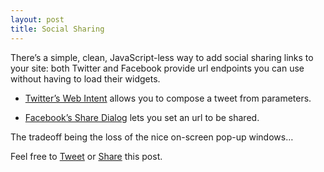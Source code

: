 ```yaml
---
layout: post
title: Social Sharing
---
```


There’s a simple, clean, JavaScript-less way to add social sharing links to your site: both Twitter and Facebook provide url endpoints you can use without having to load their widgets.

* [Twitter’s Web Intent](https://dev.twitter.com/web/tweet-button/web-intent) allows you to compose a tweet from parameters.

* [Facebook’s Share Dialog](https://developers.facebook.com/docs/workplace/integrations/sharing/#sharedialogvialink) lets you set an url to be shared.

The tradeoff being the loss of the nice on-screen pop-up windows…

<p>
  Feel free to <a href="https://twitter.com/intent/tweet?text=Add social sharing links with no JS&amp;url=https://adiaz.uy/social-sharing/&amp;via=HiroAgustin" target="_blank" rel="noopener noreferrer">Tweet</a> or <a href="https://www.facebook.com/sharer.php?u=https://adiaz.uy/social-sharing/" target="_blank" rel="noopener noreferrer">Share</a> this post.
</p>
